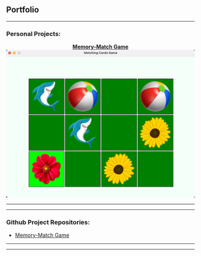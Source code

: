 ## Portfolio

---

### Personal Projects:

[<center><b>Memory-Match Game</b></center>](/Memory-Match)
[<img src="images/Memory-Match.jpg?raw=true"/>](/sample_page)

---

---

### Github Project Repositories:

- [Memory-Match Game](https://github.com/Chirag-Bhardwaj/Memory-Match-Game)


---




---
